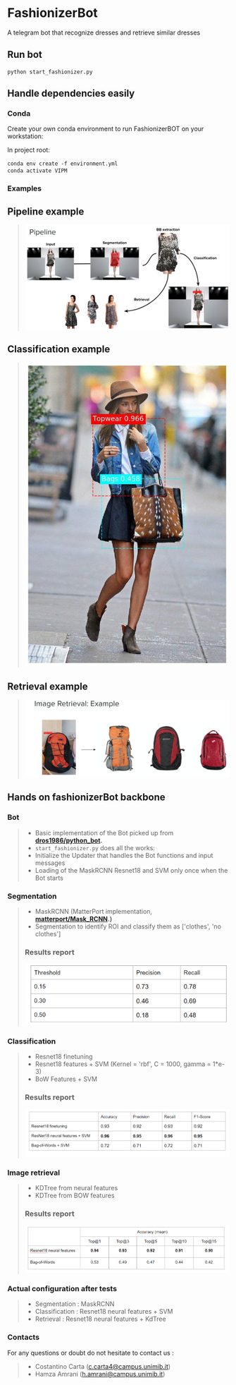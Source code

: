 # FashionizerBot
A telegram bot that recognize dresses and retrieve similar dresses

## Run bot
```
python start_fashionizer.py
```

## Handle dependencies easily

### Conda
Create your own conda environment to run FashionizerBOT on your workstation:

In project root:
```
conda env create -f environment.yml
conda activate VIPM
```

### Examples


## Pipeline example
>![Pipeline example](/Image/pipeline.png "Pipeline")

## Classification example
>![Classification example](/Image/girl.jpg "Classification")

## Retrieval example
>![Retrieval example](/Image/retrieval_example.png "Retrieval")


## Hands on fashionizerBot backbone

### Bot
>
> - Basic implementation of the Bot picked up from **[dros1986/python_bot](https://github.com/dros1986/python_bot).**
> - `start_fashionizer.py` does all the works:
> - Initialize the Updater that handles the Bot functions and input messages
> - Loading of the MaskRCNN Resnet18 and SVM only once when the Bot starts

### Segmentation

>
> - MaskRCNN (MatterPort implementation, **[matterport/Mask_RCNN](https://github.com/matterport/Mask_RCNN).)** 
> - Segmentation to identify ROI and classify them as ['clothes', 'no clothes']
>
> ### Results report
> ![Segmentation Report](/Image/MaskRCNN_Report.png "MaskRCNN, results on test set.")

### Classification

>
> - Resnet18 finetuning 
> - Resnet18 features + SVM (Kernel = 'rbf', C = 1000, gamma = 1*e-3)
> - BoW Features + SVM
> ### Results report
> ![Classification Report](/Image/Classification_Report.png "Resnet18 neural features + SVM, results on test set.")


### Image retrieval

>
> - KDTree from neural features
> - KDTree from BOW features
> ### Results report
> ![Segmentation Report](/Image/KDTree_Report.png "MaskRCNN, results on test set.")


### Actual configuration after tests

>
> - Segmentation : MaskRCNN
> - Classification : Resnet18 neural features + SVM
> - Retrieval : Resnet18 neural features + KdTree


### Contacts
For any questions or doubt do not hesitate to contact us : 
> - Costantino Carta (c.carta4@campus.unimib.it)
> - Hamza Amrani (h.amrani@campus.unimib.it)
